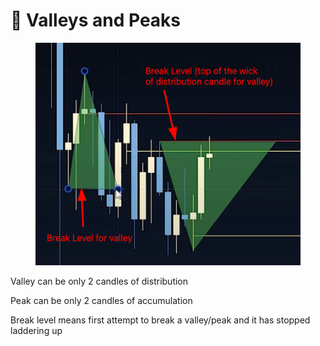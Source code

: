 # 🔻 Valleys and Peaks

<figure><img src="../../.gitbook/assets/image (4) (1) (1).png" alt=""><figcaption></figcaption></figure>

Valley can be only 2 candles of distribution

Peak can be only 2 candles of accumulation

Break level means first attempt to break a valley/peak and it has stopped laddering up

